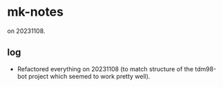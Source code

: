 # mk-notes

on 20231108.


## log

- Refactored everything on 20231108 (to match structure of the tdm98-bot project which seemed to work pretty well).

